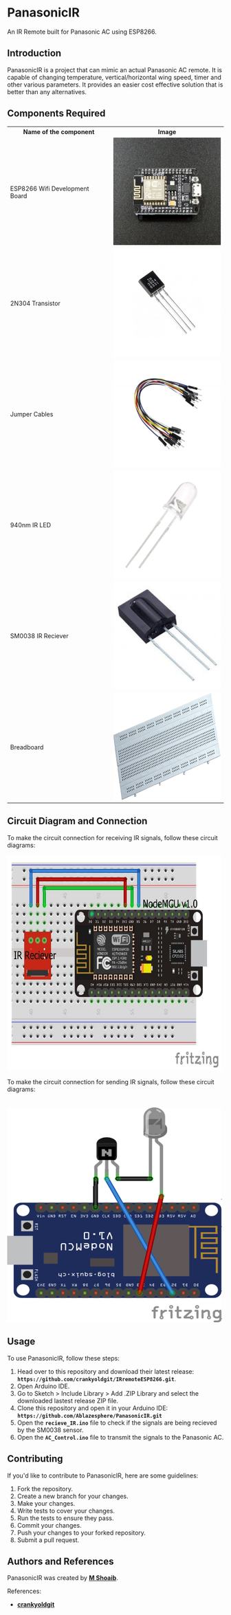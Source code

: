 # **PanasonicIR**

An IR Remote built for Panasonic AC using ESP8266.

## **Introduction**

PanasonicIR is a project that can mimic an actual Panasonic AC remote. It is capable of changing temperature, vertical/horizontal wing speed, timer and other various parameters. It provides an easier cost effective solution that is better than any alternatives.

## **Components Required**

<table>
  <tr>
    <th><b>Name of the component</b></th>
    <th><b>Image</b></th>
  </tr>
  <tr>
    <td>ESP8266 Wifi Development Board</td>
    <td> <img src="./images/ESP8266.jpg"  alt="1" width = 250px height = 250px ></td>
  </tr> 
  <tr>
    <td>2N304 Transistor</td>
    <td><img src="./images/2N3904.jpg" alt="2" width = 250px height = 250px></td>
  </tr>
  <tr>
    <td>Jumper Cables</td>
    <td><img src="./images/Jumper.jpg" alt="3" width = 250px height = 250px></td>
  </tr>
  <tr>
    <td>940nm IR LED</td>
    <td><img src="./images/LED.jpg" alt="4" width = 250px height = 250px></td>
  </tr>
  <tr>
    <td>SM0038 IR Reciever</td>
    <td><img src="./images/SM0038.jpg" alt="5" width = 250px height = 250px></td>
  </tr>
  <tr>
    <td>Breadboard</td>
    <td><img src="./images/BreadBoard.jpg" alt="6" width = 250px height = 250px></td>
  </tr>
</table>

## **Circuit Diagram and Connection**

To make the circuit connection for receiving IR signals, follow these circuit diagrams:
<br>
<br>
<img src="./images/recieve.jpg" alt="5" width = 500px height = 500px>
<br>

To make the circuit connection for sending IR signals, follow these circuit diagrams:
<br>
<br>
<br>
<img src="./images/send.png" alt="5" width = 500px height = 500px>
<br>

## **Usage**

To use PanasonicIR, follow these steps:

1. Head over to this repository and download their latest release: **`https://github.com/crankyoldgit/IRremoteESP8266.git`**.
2. Open Arduino IDE.
3. Go to Sketch > Include Library > Add .ZIP Library and select the downloaded lastest release ZIP file.
4. Clone this repository and open it in your Arduino IDE: **`https://github.com/Ablazesphere/PanasonicIR.git`**
5. Open the **`recieve_IR.ino`** file to check if the signals are being recieved by the SM0038 sensor.
6. Open the **`AC_Control.ino`** file to transmit the signals to the Panasonic AC.

## **Contributing**

If you'd like to contribute to PanasonicIR, here are some guidelines:

1. Fork the repository.
2. Create a new branch for your changes.
3. Make your changes.
4. Write tests to cover your changes.
5. Run the tests to ensure they pass.
6. Commit your changes.
7. Push your changes to your forked repository.
8. Submit a pull request.


## **Authors and References**

PanasonicIR was created by **[M Shoaib](https://github.com/Ablazesphere)**.

References:

- **[crankyoldgit](https://github.com/crankyoldgit/IRremoteESP8266.git)**


